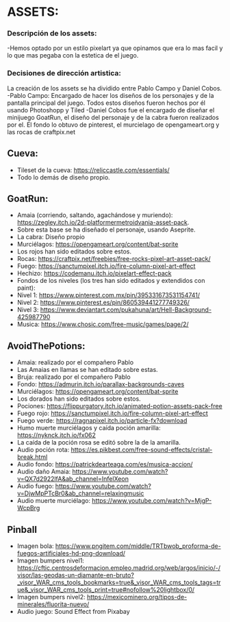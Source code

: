 
# ASSETS:
### Descripción de los assets:
-Hemos optado por un estilo pixelart ya que opinamos que era lo mas facil y lo que mas pegaba con la estetica de el juego.

### Decisiones de dirección artistica:
La creación de los assets se ha dividido entre Pablo Campo y Daniel Cobos.
-Pablo Campo: Encargado de hacer los diseños de los personajes y de la pantalla principal del juego. Todos estos diseños fueron hechos por él usando Photoshopp y Tiled
-Daniel Cobos fue el encargado de diseñar el minijuego GoatRun, el diseño del personaje y de la cabra fueron realizados por el. El fondo lo obtuvo de pinterest, el murcielago de opengameart.org y las rocas de craftpix.net


## Cueva:
- Tileset de la cueva: https://reliccastle.com/essentials/
- Todo lo demás de diseño propio.

## GoatRun:
- Amaia (corriendo, saltando, agachándose y muriendo): https://zegley.itch.io/2d-platformermetroidvania-asset-pack. 
- Sobre esta base se ha diseñado el personaje, usando Aseprite. 
- La cabra: Diseño propio
- Murciélagos: https://opengameart.org/content/bat-sprite
- Los rojos han sido editados sobre estos.
- Rocas: https://craftpix.net/freebies/free-rocks-pixel-art-asset-pack/
- Fuego: https://sanctumpixel.itch.io/fire-column-pixel-art-effect
- Hechizo: https://codemanu.itch.io/pixelart-effect-pack
- Fondos de los niveles (los tres han sido editados y extendidos con paint): 
-  Nivel 1: https://www.pinterest.com.mx/pin/395331673531154741/
- Nivel 2: https://www.pinterest.es/pin/860539441277749326/
- Nivel 3: https://www.deviantart.com/pukahuna/art/Hell-Background-425987790
- Musica: https://www.chosic.com/free-music/games/page/2/




## AvoidThePotions:
- Amaia: realizado por el compañero Pablo
- Las Amaias en llamas se han editado sobre estas.
- Bruja: realizado por el compañero Pablo
- Fondo: https://admurin.itch.io/parallax-backgrounds-caves
- Murciélagos: https://opengameart.org/content/bat-sprite
- Los dorados han sido editados sobre estos.
- Pociones: https://flippurgatory.itch.io/animated-potion-assets-pack-free
- Fuego rojo: https://sanctumpixel.itch.io/fire-column-pixel-art-effect
- Fuego verde: https://ragnapixel.itch.io/particle-fx?download
- Humo muerte murciélagos y caída poción amarilla: https://nyknck.itch.io/fx062
- La caída de la poción rosa se editó sobre la de la amarilla.
- Audio poción rota: https://es.pikbest.com/free-sound-effects/cristal-break.html
- Audio fondo: https://patrickdearteaga.com/es/musica-accion/
- Audio daño Amaia: https://www.youtube.com/watch?v=QX7d2922lfA&ab_channel=InfelXeon
- Audio fuego: https://www.youtube.com/watch?v=DjwMpPTcBr0&ab_channel=relaxingmusic
- Audio muerte murciélago: https://www.youtube.com/watch?v=MjgP-WcpBrg
	
## Pinball
- Imagen bola: https://www.pngitem.com/middle/TRTbwob_proforma-de-fuegos-artificiales-hd-png-download/
- Imagen bumpers nivel1: https://cftic.centrosdeformacion.empleo.madrid.org/web/argos/inicio/-/visor/las-geodas-un-diamante-en-bruto?_visor_WAR_cms_tools_bookmarks=true&_visor_WAR_cms_tools_tags=true&_visor_WAR_cms_tools_print=true#nofollow%20lightbox/0/
- Imagen bumpers nivel2: https://mexicominero.org/tipos-de-minerales/fluorita-nuevo/
- Audio juego: Sound Effect from Pixabay 
